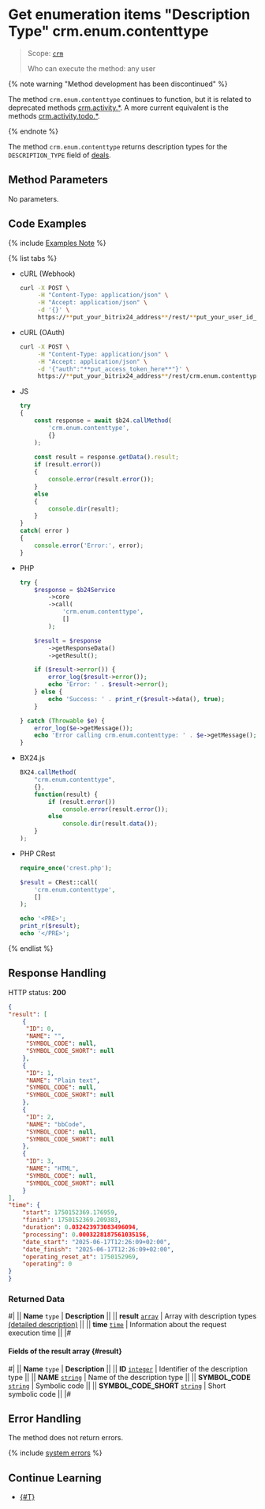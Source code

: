 # Get enumeration items "Description Type" crm.enum.contenttype

> Scope: [`crm`](../../../../scopes/permissions.md)
>
> Who can execute the method: any user

{% note warning "Method development has been discontinued" %}

The method `crm.enum.contenttype` continues to function, but it is related to deprecated methods [crm.activity.*](../../../timeline/activities/index.md). A more current equivalent is the methods [crm.activity.todo.*](../../../timeline/activities/todo/index.md). 

{% endnote %}

The method `crm.enum.contenttype` returns description types for the `DESCRIPTION_TYPE` field of [deals](../../../timeline/activities/index.md).

## Method Parameters

No parameters.

## Code Examples

{% include [Examples Note](../../../../../_includes/examples.md) %}

{% list tabs %}

- cURL (Webhook)

    ```bash
    curl -X POST \
         -H "Content-Type: application/json" \
         -H "Accept: application/json" \
         -d '{}' \
         https://**put_your_bitrix24_address**/rest/**put_your_user_id_here**/**put_your_webhook_here**/crm.enum.contenttype
    ```

- cURL (OAuth)

    ```bash
    curl -X POST \
         -H "Content-Type: application/json" \
         -H "Accept: application/json" \
         -d '{"auth":"**put_access_token_here**"}' \
         https://**put_your_bitrix24_address**/rest/crm.enum.contenttype
    ```

- JS

    ```js
    try
    {
    	const response = await $b24.callMethod(
    		'crm.enum.contenttype',
    		{}
    	);
    	
    	const result = response.getData().result;
    	if (result.error())
    	{
    		console.error(result.error());
    	}
    	else
    	{
    		console.dir(result);
    	}
    }
    catch( error )
    {
    	console.error('Error:', error);
    }
    ```

- PHP

    ```php
    try {
        $response = $b24Service
            ->core
            ->call(
                'crm.enum.contenttype',
                []
            );
    
        $result = $response
            ->getResponseData()
            ->getResult();
    
        if ($result->error()) {
            error_log($result->error());
            echo 'Error: ' . $result->error();
        } else {
            echo 'Success: ' . print_r($result->data(), true);
        }
    
    } catch (Throwable $e) {
        error_log($e->getMessage());
        echo 'Error calling crm.enum.contenttype: ' . $e->getMessage();
    }
    ```

- BX24.js

    ```js
    BX24.callMethod(
        "crm.enum.contenttype",
        {},
        function(result) {
            if (result.error())
                console.error(result.error());
            else
                console.dir(result.data());
        }
    );
    ```

- PHP CRest

    ```php
    require_once('crest.php');

    $result = CRest::call(
        'crm.enum.contenttype',
        []
    );

    echo '<PRE>';
    print_r($result);
    echo '</PRE>';
    ```

{% endlist %}

## Response Handling

HTTP status: **200**

```json
{
"result": [
    {
     "ID": 0,
     "NAME": "",
     "SYMBOL_CODE": null,
     "SYMBOL_CODE_SHORT": null
    },
    {
     "ID": 1,
     "NAME": "Plain text",
     "SYMBOL_CODE": null,
     "SYMBOL_CODE_SHORT": null
    },
    {
     "ID": 2,
     "NAME": "bbCode",
     "SYMBOL_CODE": null,
     "SYMBOL_CODE_SHORT": null
    },
    {
     "ID": 3,
     "NAME": "HTML",
     "SYMBOL_CODE": null,
     "SYMBOL_CODE_SHORT": null
    }
],
"time": {
    "start": 1750152369.176959,
    "finish": 1750152369.209383,
    "duration": 0.032423973083496094,
    "processing": 0.0003228187561035156,
    "date_start": "2025-06-17T12:26:09+02:00",
    "date_finish": "2025-06-17T12:26:09+02:00",
    "operating_reset_at": 1750152969,
    "operating": 0
}
}
```

### Returned Data

#|
|| **Name**
`type` | **Description** ||
|| **result**
[`array`](../../../../data-types.md) | Array with description types [(detailed description)](#result) ||
|| **time**
[`time`](../../../../data-types.md#time) | Information about the request execution time ||
|#

#### Fields of the result array {#result}

#|
|| **Name**
`type` | **Description** ||
|| **ID**
[`integer`](../../../../data-types.md) | Identifier of the description type ||
|| **NAME**
[`string`](../../../../data-types.md) | Name of the description type ||
|| **SYMBOL_CODE**
[`string`](../../../../data-types.md) | Symbolic code ||
|| **SYMBOL_CODE_SHORT**
[`string`](../../../../data-types.md) | Short symbolic code ||
|#

## Error Handling

The method does not return errors.

{% include [system errors](../../../../../_includes/system-errors.md) %}

## Continue Learning

- [{#T}](./../index.md)